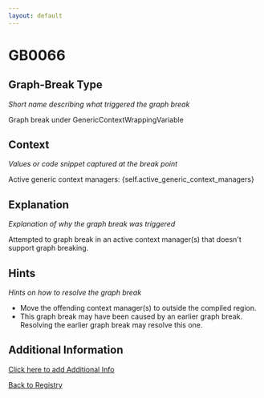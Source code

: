 ```yaml
---
layout: default
---
```

# GB0066

## Graph-Break Type
*Short name describing what triggered the graph break*

Graph break under GenericContextWrappingVariable

## Context
*Values or code snippet captured at the break point*

Active generic context managers: {self.active_generic_context_managers}

## Explanation
*Explanation of why the graph break was triggered*

Attempted to graph break in an active context manager(s) that doesn't support graph breaking.

## Hints
*Hints on how to resolve the graph break*

- Move the offending context manager(s) to outside the compiled region.
- This graph break may have been caused by an earlier graph break. Resolving the earlier graph break may resolve this one.


## Additional Information

<!-- ADDITIONAL INFORMATION START - Add custom information below this line -->

<!-- ADDITIONAL INFORMATION END -->


[Click here to add Additional Info](https://github.com/meta-pytorch/compile-graph-break-site/edit/main/docs/gb/gb0066.md)

[Back to Registry](../index.html)
